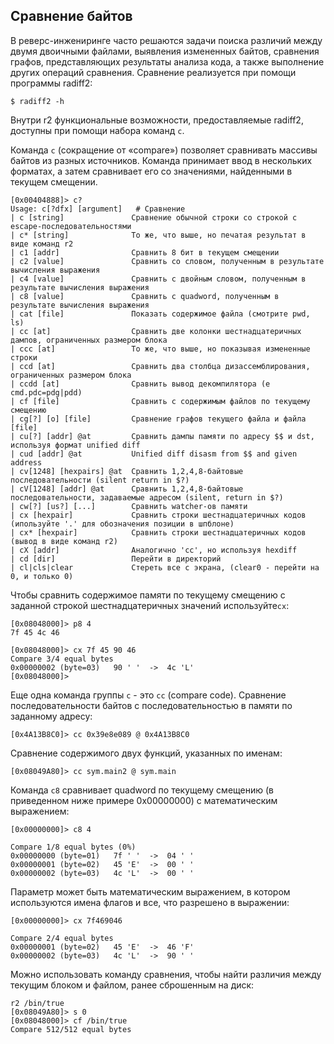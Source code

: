 ## Сравнение байтов

В реверс-инжениринге часто решаются задачи поиска различий между двумя двоичными файлами, выявления измененных байтов, сравнения графов, представляющих результаты анализа кода, а также выполнение других операций сравнения. Сравнение реализуется при помощи программы radiff2:

```
$ radiff2 -h
```

Внутри r2 функциональные возможности, предоставляемые radiff2, доступны при помощи набора команд `c`.

Команда `c` (сокращение от «compare») позволяет сравнивать массивы байтов из разных источников. Команда принимает ввод в нескольких форматах, а затем сравнивает его со значениями, найденными в текущем смещении.

```
[0x00404888]> c?
Usage: c[?dfx] [argument]   # Сравнение
| c [string]               Сравнение обычной строки со строкой с escape-последовательностями
| c* [string]              То же, что выше, но печатая результат в виде команд r2
| c1 [addr]                Сравнить 8 бит в текущем смещении
| c2 [value]               Сравнить со словом, полученным в результате вычисления выражения
| c4 [value]               Сравнить с двойным словом, полученным в результате вычисления выражения
| c8 [value]               Сравнить с quadword, полученным в результате вычисления выражения
| cat [file]               Показать содержимое файла (смотрите pwd, ls)
| cc [at]                  Сравнить две колонки шестнадцатеричных дампов, ограниченных размером блока
| ccc [at]                 То же, что выше, но показывая измененные строки
| ccd [at]                 Сравнить два столбца дизассемблирования, ограниченных размером блока
| ccdd [at]                Сравнить вывод декомпилятора (e cmd.pdc=pdg|pdd)
| cf [file]                Сравнить с содержимым файлов по текущему смещению
| cg[?] [o] [file]         Сравнение графов текущего файла и файла [file]
| cu[?] [addr] @at         Сравнить дампы памяти по адресу $$ и dst, используя формат unified diff
| cud [addr] @at           Unified diff disasm from $$ and given address
| cv[1248] [hexpairs] @at  Сравнить 1,2,4,8-байтовые последовательности (silent return in $?)
| cV[1248] [addr] @at      Сравнить 1,2,4,8-байтовые последовательности, задаваемые адресом (silent, return in $?)
| cw[?] [us?] [...]        Сравнить watcher-ов памяти
| cx [hexpair]             Сравнить строки шестнадцатеричных кодов (ипользуйте '.' для обозначения позиции в шпблоне)
| cx* [hexpair]            Сравнить строки шестнадцатеричных кодов (вывод в виде команд r2)
| cX [addr]                Аналогично 'cc', но используя hexdiff
| cd [dir]                 Перейти в директорий
| cl|cls|clear             Стереть все с экрана, (clear0 - перейти на 0, и только 0)
```

Чтобы сравнить содержимое памяти по текущему смещению с заданной строкой шестнадцатеричных значений используйте`cx`:

```
[0x08048000]> p8 4
7f 45 4c 46

[0x08048000]> cx 7f 45 90 46
Compare 3/4 equal bytes
0x00000002 (byte=03)   90 ' '  ->  4c 'L'
[0x08048000]>
```

Еще одна команда группы `с` - это `cc` (compare code). Сравнение последовательности байтов с последовательностью в памяти по заданному адресу:

```
[0x4A13B8C0]> cc 0x39e8e089 @ 0x4A13B8C0
```

Сравнение содержимого двух функций, указанных по именам:

```
[0x08049A80]> cc sym.main2 @ sym.main
```

Команда `с8` сравнивает quadword по текущему смещению (в приведенном ниже примере 0x00000000) с математическим выражением:

```
[0x00000000]> c8 4

Compare 1/8 equal bytes (0%)
0x00000000 (byte=01)   7f ' '  ->  04 ' '
0x00000001 (byte=02)   45 'E'  ->  00 ' '
0x00000002 (byte=03)   4c 'L'  ->  00 ' '
```

Параметр может быть математическим выражением, в котором используются имена флагов и все, что разрешено в выражении:

```
[0x00000000]> cx 7f469046

Compare 2/4 equal bytes
0x00000001 (byte=02)   45 'E'  ->  46 'F'
0x00000002 (byte=03)   4c 'L'  ->  90 ' '
```

Можно использовать команду сравнения, чтобы найти различия между текущим блоком и файлом, ранее сброшенным на диск:

```
r2 /bin/true
[0x08049A80]> s 0
[0x08048000]> cf /bin/true
Compare 512/512 equal bytes
```
